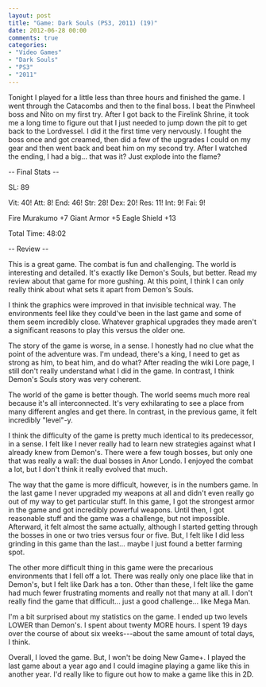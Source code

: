 ```yaml
---
layout: post
title: "Game: Dark Souls (PS3, 2011) (19)"
date: 2012-06-28 00:00
comments: true
categories:
- "Video Games"
- "Dark Souls"
- "PS3"
- "2011"
---
```


Tonight I played for a little less than three hours and finished
the game. I went through the Catacombs and then to the final
boss. I beat the Pinwheel boss and Nito on my first try. After I
got back to the Firelink Shrine, it took me a long time to figure
out that I just needed to jump down the pit to get back to the
Lordvessel. I did it the first time very nervously. I fought the
boss once and got creamed, then did a few of the upgrades I could
on my gear and then went back and beat him on my second try. After
I watched the ending, I had a big... that was it? Just explode
into the flame?

-- Final Stats --

SL:  89

Vit: 40!
Att:  8!
End: 46!
Str: 28!
Dex: 20!
Res: 11!
Int:  9!
Fai:  9!

Fire Murakumo +7 
Giant Armor +5
Eagle Shield +13

Total Time: 48:02

-- Review --

This is a great game. The combat is fun and challenging. The world
is interesting and detailed. It's exactly like Demon's Souls, but
better. Read my review about that game for more gushing. At this
point, I think I can only really think about what sets it apart
from Demon's Souls.

I think the graphics were improved in that invisible technical
way. The environments feel like they could've been in the last
game and some of them seem incredibly close. Whatever graphical
upgrades they made aren't a significant reasons to play this
versus the older one.

The story of the game is worse, in a sense. I honestly had no clue
what the point of the adventure was. I'm undead, there's a king, I
need to get as strong as him, to beat him, and do what? After
reading the wiki Lore page, I still don't really understand what I
did in the game. In contrast, I think Demon's Souls story was very
coherent.

The world of the game is better though. The world seems much more
real because it's all interconnected. It's very exhilarating to
see a place from many different angles and get there. In contrast,
in the previous game, it felt incredibly "level"-y.

I think the difficulty of the game is pretty much identical to its
predecessor, in a sense. I felt like I never really had to learn
new strategies against what I already knew from Demon's. There
were a few tough bosses, but only one that was really a wall: the
dual bosses in Anor Londo. I enjoyed the combat a lot, but I don't
think it really evolved that much.

The way that the game is more difficult, however, is in the
numbers game. In the last game I never upgraded my weapons at all
and didn't even really go out of my way to get particular
stuff. In this game, I got the strongest armor in the game and got
incredibly powerful weapons. Until then, I got reasonable stuff
and the game was a challenge, but not impossible. Afterward, it
felt almost the same actually, although I started getting through
the bosses in one or two tries versus four or five. But, I felt
like I did less grinding in this game than the last... maybe I
just found a better farming spot.

The other more difficult thing in this game were the precarious
environments that I fell off a lot. There was really only one
place like that in Demon's, but I felt like Dark has a ton. Other
than these, I felt like the game had much fewer frustrating
moments and really not that many at all. I don't really find the
game that difficult... just a good challenge... like Mega Man.

I'm a bit surprised about my statistics on the game. I ended up
two levels LOWER than Demon's. I spent about twenty MORE hours. I
spent 19 days over the course of about six weeks---about the same
amount of total days, I think.

Overall, I loved the game. But, I won't be doing New Game+. I
played the last game about a year ago and I could imagine playing
a game like this in another year. I'd really like to figure out
how to make a game like this in 2D.
